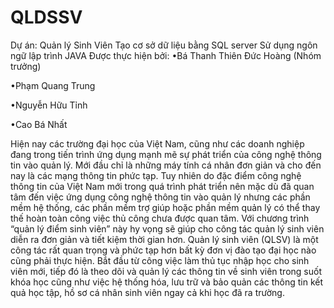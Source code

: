# QLDSSV
Dự án: Quản lý Sinh Viên 
Tạo cơ sở dữ liệu bằng SQL server
Sử dụng ngôn ngữ lập trình JAVA
Được thực hiện bởi: 
•Bá Thanh Thiên Đức Hoàng (Nhóm trưởng)

•Phạm Quang Trung

•Nguyễn Hữu Tỉnh

•Cao Bá Nhất

Hiện nay các trường đại học của Việt Nam, cũng như các doanh nghiệp đang trong tiến trình ứng dụng mạnh mẽ sự phát triển của công nghệ thông tin vào quản lý. Mới đầu chỉ là những máy tính cá nhân đơn giản và cho đến nay là các mạng thông tin phức tạp. Tuy nhiên do đặc điểm công nghệ thông tin của Việt Nam mới trong quá trình phát triển nên mặc dù đã quan tâm đến việc ứng dụng công nghệ thông tin vào quản lý nhưng các phần mềm hệ thống, các phần mềm trợ giúp hoặc phần mềm quản lý có thể thay thế hoàn toàn công việc thủ công chưa được quan tâm. Với chương trình “quản lý điểm sinh viên” này hy vọng sẽ giúp cho công tác quản lý sinh viên diễn ra đơn giản và tiết kiệm thời gian hơn.
Quản lý sinh viên (QLSV) là một công tác rất quan trọng và phức tạp hơn bất kỳ đơn vị đào tạo đại học nào cũng phải thực hiện. Bắt đầu từ công việc làm thủ tục nhập học cho sinh viên mới, tiếp đó là theo dõi và quản lý các thông tin về sinh viên trong suốt khóa học cũng như việc hệ thống hóa, lưu trữ và bảo quản các thông tin kết quả học tập, hồ sơ cá nhân sinh viên ngay cả khi học đã ra trường.

